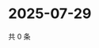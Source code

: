 # 2025-07-29

共 0 条

<!-- BEGIN ZHIHUVIDEO -->
<!-- 最后更新时间 Tue Jul 29 2025 02:17:55 GMT+0800 (China Standard Time) -->

<!-- END ZHIHUVIDEO -->
